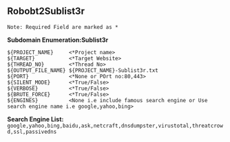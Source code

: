 ## Robobt2Sublist3r

``Note: Required Field are marked as *``

****Subdomain Enumeration:Sublist3r****

```
${PROJECT_NAME}     <*Project name>
${TARGET}           <*Target Website>
${THREAD_NO}        <*Thread No>
${OUTPUT_FILE_NAME} ${PROJECT_NAME}-Sublist3r.txt
${PORT}             <*None or POrt no:80,443>
${SILENT_MODE}      <*True/False>
${VERBOSE}          <*True/False>
${BRUTE_FORCE}      <*True/False>
${ENGINES}          <None i.e include famous search engine or Use search engine name i.e google,yahoo,bing>

```
**Search Engine List:** ```google,yahoo,bing,baidu,ask,netcraft,dnsdumpster,virustotal,threatcrowd,ssl,passivedns```
